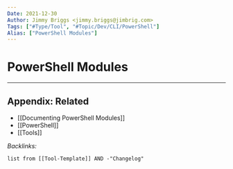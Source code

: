 ```yaml
---
Date: 2021-12-30
Author: Jimmy Briggs <jimmy.briggs@jimbrig.com>
Tags: ["#Type/Tool", "#Topic/Dev/CLI/PowerShell"]
Alias: ["PowerShell Modules"]
---
```


# PowerShell Modules

***

## Appendix: Related

- [[Documenting PowerShell Modules]]
- [[PowerShell]]
- [[Tools]]

*Backlinks:*

```dataview
list from [[Tool-Template]] AND -"Changelog"
```